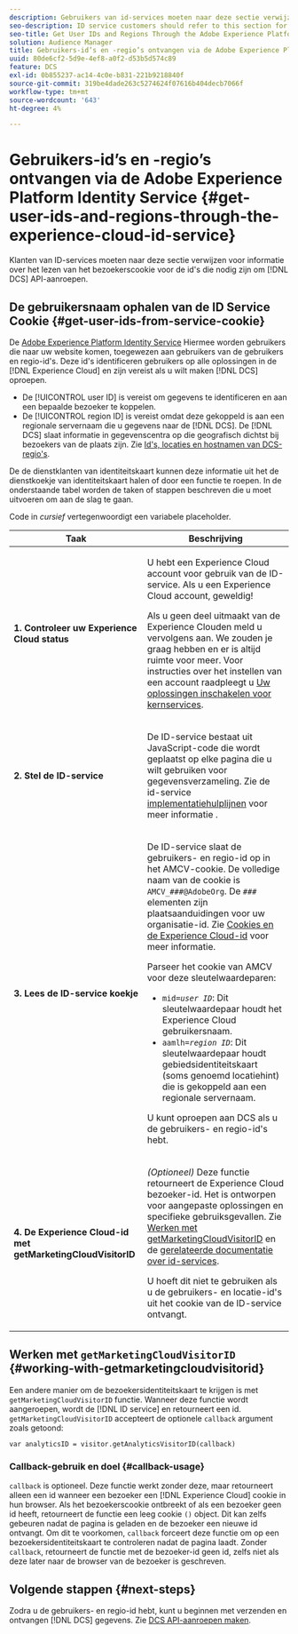 ```yaml
---
description: Gebruikers van id-services moeten naar deze sectie verwijzen voor informatie over het lezen van het bezoekerscookie voor de id's die nodig zijn om DCS API-aanroepen te maken.
seo-description: ID service customers should refer to this section for information on how to read the visitor cookie for the IDs required to make DCS API calls.
seo-title: Get User IDs and Regions Through the Adobe Experience Platform Identity Service
solution: Audience Manager
title: Gebruikers-id’s en -regio’s ontvangen via de Adobe Experience Platform Identity Service
uuid: 80de6cf2-5d9e-4ef8-a0f2-d53b5d574c89
feature: DCS
exl-id: 0b855237-ac14-4c0e-b831-221b9218840f
source-git-commit: 319be4dade263c5274624f07616b404decb7066f
workflow-type: tm+mt
source-wordcount: '643'
ht-degree: 4%

---
```


# Gebruikers-id’s en -regio’s ontvangen via de Adobe Experience Platform Identity Service {#get-user-ids-and-regions-through-the-experience-cloud-id-service}

Klanten van ID-services moeten naar deze sectie verwijzen voor informatie over het lezen van het bezoekerscookie voor de id&#39;s die nodig zijn om [!DNL DCS] API-aanroepen.

## De gebruikersnaam ophalen van de ID Service Cookie {#get-user-ids-from-service-cookie}

De [Adobe Experience Platform Identity Service](https://experienceleague.adobe.com/docs/id-service/using/home.html) Hiermee worden gebruikers die naar uw website komen, toegewezen aan gebruikers van de gebruikers en regio-id&#39;s. Deze id&#39;s identificeren gebruikers op alle oplossingen in de [!DNL Experience Cloud] en zijn vereist als u wilt maken [!DNL DCS] oproepen.

* De [!UICONTROL user ID] is vereist om gegevens te identificeren en aan een bepaalde bezoeker te koppelen.
* De [!UICONTROL region ID] is vereist omdat deze gekoppeld is aan een regionale servernaam die u gegevens naar de [!DNL DCS]. De [!DNL DCS] slaat informatie in gegevenscentra op die geografisch dichtst bij bezoekers van de plaats zijn. Zie [Id&#39;s, locaties en hostnamen van DCS-regio&#39;s](../../../api/dcs-intro/dcs-api-reference/dcs-regions.md).

De de dienstklanten van identiteitskaart kunnen deze informatie uit het de dienstkoekje van identiteitskaart halen of door een functie te roepen. In de onderstaande tabel worden de taken of stappen beschreven die u moet uitvoeren om aan de slag te gaan.

Code in *cursief* vertegenwoordigt een variabele placeholder.

<table id="table_660EBE1C24DD4FBE9DCE5191836C9135"> 
 <thead> 
  <tr> 
   <th colname="col1" class="entry"> Taak </th> 
   <th colname="col2" class="entry"> Beschrijving </th> 
  </tr> 
 </thead>
 <tbody> 
  <tr> 
   <td colname="col1"> <p> <b>1. Controleer uw <span class="keyword"> Experience Cloud</span> status</b> </p> </td> 
   <td colname="col2"> <p>U hebt een <span class="keyword"> Experience Cloud</span> account voor gebruik van de ID-service. Als u een <span class="keyword"> Experience Cloud</span> account, geweldig! </p> <p> Als u geen deel uitmaakt van de <span class="keyword"> Experience Cloud</span>en meld u vervolgens aan. We zouden je graag hebben en er is altijd ruimte voor meer. Voor instructies over het instellen van een account raadpleegt u <a href="https://experienceleague.adobe.com/docs/core-services/interface/about-core-services/core-services.html" format="https" scope="external"> Uw oplossingen inschakelen voor kernservices</a>. </p> </td> 
  </tr> 
  <tr> 
   <td colname="col1"> <p> <b>2. Stel de <span class="keyword"> ID-service</span></b> </p> </td> 
   <td colname="col2"> <p>De <span class="keyword"> ID-service</span> bestaat uit JavaScript-code die wordt geplaatst op elke pagina die u wilt gebruiken voor gegevensverzameling. Zie de id-service <a href="https://experienceleague.adobe.com/docs/id-service/using/implementation/implementation-guides.html" format="https" scope="external"> implementatiehulplijnen</a> voor meer informatie . </p> </td> 
  </tr> 
  <tr> 
   <td colname="col1"> <p> <b>3. Lees de <span class="keyword"> ID-service</span> koekje</b> </p> </td> 
   <td colname="col2"> <p>De <span class="keyword"> ID-service</span> slaat de gebruikers- en regio-id op in het AMCV-cookie. De volledige naam van de cookie is <code>AMCV_<i>###</i>@AdobeOrg</code>. De <code><i>###</i></code> elementen zijn plaatsaanduidingen voor uw organisatie-id. Zie <a href="https://experienceleague.adobe.com/docs/id-service/using/intro/cookies.html" format="https" scope="external"> Cookies en de Experience Cloud-id</a> voor meer informatie. </p> <p>Parseer het cookie van AMCV voor deze sleutelwaardeparen: </p> <p> 
     <ul id="ul_502ECFCDDD084D448B5EDC4E5C0909C1"> 
      <li id="li_662FFA36AC854E699D50A183B161D654"> <code>mid=<i>user ID</i></code>: Dit sleutelwaardepaar houdt het <span class="keyword"> Experience Cloud</span> gebruikersnaam. </li> 
      <li id="li_65422233187B4217B50DC52DBD58F404"> <code>aamlh=<i>region ID</i></code>: Dit sleutelwaardepaar houdt gebiedsidentiteitskaart (soms genoemd <span class="term"> locatiehint</span>) die is gekoppeld aan een regionale servernaam. </li> 
     </ul> </p> <p>U kunt oproepen aan <span class="wintitle"> DCS</span> als u de gebruikers- en regio-id's hebt. </p> </td> 
  </tr> 
  <tr> 
   <td colname="col1"> <p> <b>4. De <span class="keyword"> Experience Cloud-id</span> met getMarketingCloudVisitorID</b> </p> </td> 
   <td colname="col2"> <p><i>(Optioneel)</i> Deze functie retourneert de <span class="keyword"> Experience Cloud</span> bezoeker-id. Het is ontworpen voor aangepaste oplossingen en specifieke gebruiksgevallen. Zie <a href="../../../api/dcs-intro/dcs-s2s/dcs-mcid-ids.md#working-with-getmarketingcloudvisitorid"> Werken met getMarketingCloudVisitorID</a> en de <a href="https://experienceleague.adobe.com/docs/id-service/using/id-service-api/methods/getmcvid.html" format="https" scope="external"> gerelateerde documentatie over id-services</a>. </p> <p>U hoeft dit niet te gebruiken als u de gebruikers- en locatie-id's uit het cookie van de ID-service ontvangt. </p> </td> 
  </tr> 
 </tbody> 
</table>

## Werken met `getMarketingCloudVisitorID` {#working-with-getmarketingcloudvisitorid}

Een andere manier om de bezoekersidentiteitskaart te krijgen is met `getMarketingCloudVisitorID` functie. Wanneer deze functie wordt aangeroepen, wordt de [!DNL ID service] en retourneert een id. `getMarketingCloudVisitorID` accepteert de optionele `callback` argument zoals getoond:

`var analyticsID = visitor.getAnalyticsVisitorID(callback)`

### Callback-gebruik en doel {#callback-usage}

`callback` is optioneel. Deze functie werkt zonder deze, maar retourneert alleen een id wanneer een bezoeker een [!DNL Experience Cloud] cookie in hun browser. Als het bezoekerscookie ontbreekt of als een bezoeker geen id heeft, retourneert de functie een leeg cookie `()` object. Dit kan zelfs gebeuren nadat de pagina is geladen en de bezoeker een nieuwe id ontvangt. Om dit te voorkomen, `callback` forceert deze functie om op een bezoekersidentiteitskaart te controleren nadat de pagina laadt. Zonder `callback`, retourneert de functie met de bezoeker-id geen id, zelfs niet als deze later naar de browser van de bezoeker is geschreven.

## Volgende stappen {#next-steps}

Zodra u de gebruikers- en regio-id hebt, kunt u beginnen met verzenden en ontvangen [!DNL DCS] gegevens. Zie [DCS API-aanroepen maken](../../../api/dcs-intro/dcs-s2s/dcs-s2s-calls.md).
